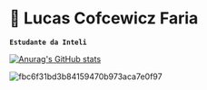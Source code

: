 #  🌄 Lucas Cofcewicz Faria

**`Estudante da Inteli`**

[![Anurag's GitHub stats](https://github-readme-stats.vercel.app/api?username=Lukera-Faria&show_icons=true&theme=shadow_red&hide_border=true&bg_color=000000&icon_color=c71d48&text_color=c8c8c8&title_color=ed2255)](https://github.com/Lukera-Faria/github-readme-stats)

![fbc6f31bd3b84159470b973aca7e0f97](https://github.com/user-attachments/assets/6725f7c5-f151-4f7c-b13b-7fbe51ac9ce7)


